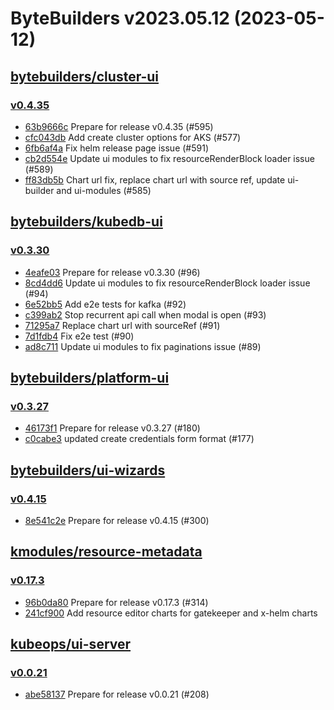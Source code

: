 # ByteBuilders v2023.05.12 (2023-05-12)


## [bytebuilders/cluster-ui](https://github.com/bytebuilders/cluster-ui)

### [v0.4.35](https://github.com/bytebuilders/cluster-ui/releases/tag/v0.4.35)

- [63b9666c](https://github.com/bytebuilders/cluster-ui/commit/63b9666c) Prepare for release v0.4.35 (#595)
- [cfc043db](https://github.com/bytebuilders/cluster-ui/commit/cfc043db) Add create cluster options for AKS (#577)
- [6fb6af4a](https://github.com/bytebuilders/cluster-ui/commit/6fb6af4a) Fix helm release page issue (#591)
- [cb2d554e](https://github.com/bytebuilders/cluster-ui/commit/cb2d554e) Update ui modules to fix resourceRenderBlock loader issue (#589)
- [ff83db5b](https://github.com/bytebuilders/cluster-ui/commit/ff83db5b) Chart url fix, replace chart url with source ref, update ui-builder and ui-modules (#585)



## [bytebuilders/kubedb-ui](https://github.com/bytebuilders/kubedb-ui)

### [v0.3.30](https://github.com/bytebuilders/kubedb-ui/releases/tag/v0.3.30)

- [4eafe03](https://github.com/bytebuilders/kubedb-ui/commit/4eafe03) Prepare for release v0.3.30 (#96)
- [8cd4dd6](https://github.com/bytebuilders/kubedb-ui/commit/8cd4dd6) Update ui modules to fix resourceRenderBlock loader issue (#94)
- [6e52bb5](https://github.com/bytebuilders/kubedb-ui/commit/6e52bb5) Add e2e tests for kafka (#92)
- [c399ab2](https://github.com/bytebuilders/kubedb-ui/commit/c399ab2) Stop recurrent api call when modal is open (#93)
- [71295a7](https://github.com/bytebuilders/kubedb-ui/commit/71295a7) Replace chart url with sourceRef (#91)
- [7d1fdb4](https://github.com/bytebuilders/kubedb-ui/commit/7d1fdb4) Fix e2e test (#90)
- [ad8c711](https://github.com/bytebuilders/kubedb-ui/commit/ad8c711) Update ui modules to fix paginations issue (#89)



## [bytebuilders/platform-ui](https://github.com/bytebuilders/platform-ui)

### [v0.3.27](https://github.com/bytebuilders/platform-ui/releases/tag/v0.3.27)

- [46173f1](https://github.com/bytebuilders/platform-ui/commit/46173f1) Prepare for release v0.3.27 (#180)
- [c0cabe3](https://github.com/bytebuilders/platform-ui/commit/c0cabe3) updated create credentials form format (#177)



## [bytebuilders/ui-wizards](https://github.com/bytebuilders/ui-wizards)

### [v0.4.15](https://github.com/bytebuilders/ui-wizards/releases/tag/v0.4.15)

- [8e541c2e](https://github.com/bytebuilders/ui-wizards/commit/8e541c2e) Prepare for release v0.4.15 (#300)



## [kmodules/resource-metadata](https://github.com/kmodules/resource-metadata)

### [v0.17.3](https://github.com/kmodules/resource-metadata/releases/tag/v0.17.3)

- [96b0da80](https://github.com/kmodules/resource-metadata/commit/96b0da80) Prepare for release v0.17.3 (#314)
- [241cf900](https://github.com/kmodules/resource-metadata/commit/241cf900) Add resource editor charts for gatekeeper and x-helm charts



## [kubeops/ui-server](https://github.com/kubeops/ui-server)

### [v0.0.21](https://github.com/kubeops/ui-server/releases/tag/v0.0.21)

- [abe58137](https://github.com/kubeops/ui-server/commit/abe58137a) Prepare for release v0.0.21 (#208)



